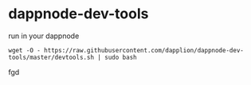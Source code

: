 # dappnode-dev-tools

run in your dappnode

```
wget -O - https://raw.githubusercontent.com/dapplion/dappnode-dev-tools/master/devtools.sh | sudo bash
```

fgd
